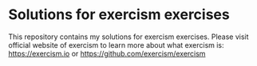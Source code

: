 # Solutions for exercism exercises

This repository contains my solutions for exercism exercises.
Please visit official website of exercism to learn more about what exercism is: https://exercism.io or https://github.com/exercism/exercism
